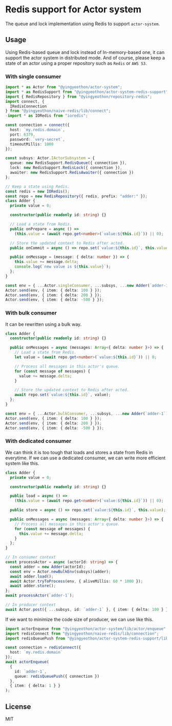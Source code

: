 # Redis support for Actor system

The queue and lock implementation using Redis to support `actor-system`.

## Usage

Using Redis-based queue and lock instead of In-memory-based one, it can support the actor system in distributed mode. And of course, please keep a state of an actor using a proper repository such as `Redis` or `AWS S3`.

### With single consumer

```typescript
import * as Actor from "@yingyeothon/actor-system";
import * as RedisSupport from "@yingyeothon/actor-system-redis-support";
import { RedisRepository } from "@yingyeothon/repository-redis";
import connect, {
  IRedisConnection
} from "@yingyeothon/naive-redis/lib/connect";
-import * as IORedis from "ioredis";

const connection = connect({
  host: `my.redis.domain`,
  port: 6379,
  password: `very-secret`,
  timeoutMillis: 1000
});

const subsys: Actor.IActorSubsystem = {
  queue: new RedisSupport.RedisQueue({ connection }),
  lock: new RedisSupport.RedisLock({ connection }),
  awaiter: new RedisSupport.RedisAwaiter({ connection })
};

// Keep a state using Redis.
const redis = new IORedis();
const repo = new RedisRepository({ redis, prefix: "adder:" });
class Adder {
  private value = 0;

  constructor(public readonly id: string) {}

  // Load a state from Redis.
  public onPrepare = async () =>
    (this.value = (await repo.get<number>(`value:${this.id}`)) || 0);

  // Store the updated context to Redis after acted.
  public onCommit = async () => repo.set(`value:${this.id}`, this.value);

  public onMessage = (message: { delta: number }) => {
    this.value += message.delta;
    console.log(`new value is ${this.value}`);
  };
}

const env = { ...Actor.singleConsumer, ...subsys, ...new Adder(`adder-1`) };
Actor.send(env, { item: { delta: 100 } });
Actor.send(env, { item: { delta: 200 } });
Actor.send(env, { item: { delta: -500 } });
```

### With bulk consumer

It can be rewritten using a bulk way.

```typescript
class Adder {
  constructor(public readonly id: string) {}

  public onMessages = async (messages: Array<{ delta: number }>) => {
    // Load a state from Redis.
    let value = (await repo.get<number>(`value:${this.id}`)) || 0;

    // Process all messages in this actor's queue.
    for (const message of messages) {
      value += message.delta;
    }

    // Store the updated context to Redis after acted.
    await repo.set(`value:${this.id}`, value);
  };
}

const env = { ...Actor.bulkConsumer, ...subsys, ...new Adder(`adder-1`) };
Actor.send(env, { item: { delta: 100 } });
Actor.send(env, { item: { delta: 200 } });
Actor.send(env, { item: { delta: -500 } });
```

### With dedicated consumer

We can think it is too tough that loads and stores a state from Redis in everytime. If we can use a dedicated consumer, we can write more efficient system like this.

```typescript
class Adder {
  private value = 0;

  constructor(public readonly id: string) {}

  public load = async () =>
    (this.value = (await repo.get<number>(`value:${this.id}`)) || 0);

  public store = async () => repo.set(`value:${this.id}`, this.value);

  public onMessages = async (messages: Array<{ delta: number }>) => {
    // Process all messages in this actor's queue.
    for (const message of messages) {
      this.value += message.delta;
    }
  };
}

// In consumer context
const processActor = async (actorId: string) => {
  const adder = new Adder(actorId);
  const env = Actor.newBulkEnv(subsys)(adder);
  await adder.load();
  await Actor.tryToProcess(env, { aliveMillis: 60 * 1000 });
  await adder.store();
};
await processActor(`adder-1`);

// In producer context
await Actor.post({ ...subsys, id: `adder-1` }, { item: { delta: 100 } });
```

If we want to minimize the code size of producer, we can use like this.

```typescript
import actorEnqueue from "@yingyeothon/actor-system/lib/actor/enqueue";
import redisConnect from "@yingyeothon/naive-redis/lib/connection";
import redisQueuePush from "@yingyeothon/actor-system-redis-support/lib/queue/push";

const connection = redisConnect({
  host: `my.redis.domain`
});
await actorEnqueue(
  {
    id: `adder-1`,
    queue: redisQueuePush({ connection })
  },
  { item: { delta: 1 } }
);
```

## License

MIT
